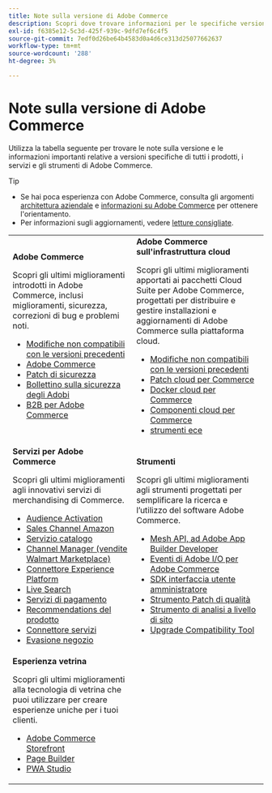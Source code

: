 ```yaml
---
title: Note sulla versione di Adobe Commerce
description: Scopri dove trovare informazioni per le specifiche versioni di Adobe Commerce.
exl-id: f6385e12-5c3d-425f-939c-9dfd7ef6c4f5
source-git-commit: 7edf0d26be64b4583d0a4d6ce313d25077662637
workflow-type: tm+mt
source-wordcount: '288'
ht-degree: 3%

---
```



# Note sulla versione di Adobe Commerce

Utilizza la tabella seguente per trovare le note sulla versione e le informazioni importanti relative a versioni specifiche di tutti i prodotti, i servizi e gli strumenti di Adobe Commerce.

>[!TIP]
>
>- Se hai poca esperienza con Adobe Commerce, consulta gli argomenti [architettura aziendale](../../implementation-playbook/architecture/enterprise-blueprint.md) e [informazioni su Adobe Commerce](https://experienceleague.adobe.com/en/docs/commerce-admin/start/about) per ottenere l&#39;orientamento.
>- Per informazioni sugli aggiornamenti, vedere [letture consigliate](../../upgrade/resources/recommended-reading.md).

<table>
  <tbody>
    <tr>
      <td><strong>Adobe Commerce</strong>
        <p>Scopri gli ultimi miglioramenti introdotti in Adobe Commerce, inclusi miglioramenti, sicurezza, correzioni di bug e problemi noti.</p>
          <ul>
            <li><a href="https://developer.adobe.com/commerce/php/development/backward-incompatible-changes/">Modifiche non compatibili con le versioni precedenti</a></li>
            <li><a href="commerce/overview.md">Adobe Commerce</a></li>
            <li><a href="security/overview.md">Patch di sicurezza</a></li>
            <li><a href="https://helpx.adobe.com/security/products/magento.html">Bollettino sulla sicurezza degli Adobi</a></li>
            <li><a href="https://experienceleague.adobe.com/docs/commerce-admin/b2b/release-notes.html">B2B per Adobe Commerce</a></li>
          </ul>
        </td>
      <td><strong>Adobe Commerce sull'infrastruttura cloud</strong>
        <p>Scopri gli ultimi miglioramenti apportati ai pacchetti Cloud Suite per Adobe Commerce, progettati per distribuire e gestire installazioni e aggiornamenti di Adobe Commerce sulla piattaforma cloud.</p>
          <ul>
            <li><a href="https://devdocs.magento.com/cloud/release-notes/backward-incompatible-changes.html">Modifiche non compatibili con le versioni precedenti</a></li>
            <li><a href="https://devdocs.magento.com/cloud/release-notes/mcp-release-notes.html">Patch cloud per Commerce</a></li>
            <li><a href="https://devdocs.magento.com/cloud/release-notes/mcd-release-notes.html">Docker cloud per Commerce</a></li>
            <li><a href="https://devdocs.magento.com/cloud/release-notes/mcc-release-notes.html">Componenti cloud per Commerce</a></li>
            <li><a href="https://devdocs.magento.com/cloud/release-notes/ece-release-notes.html">strumenti ece</a></li>
          </ul>
      </td>
    </tr>
    <tr>
      <td><strong>Servizi per Adobe Commerce</strong>
        <p>Scopri gli ultimi miglioramenti agli innovativi servizi di merchandising di Commerce.</p>
          <ul>
            <li><a href="https://experienceleague.adobe.com/docs/commerce-admin/customers/audience-activation.html">Audience Activation</a></li>
            <li><a href="https://experienceleague.adobe.com/docs/commerce-channels/amazon/release-notes.html">Sales Channel Amazon</a></li>
            <li><a href="https://experienceleague.adobe.com/docs/commerce-merchant-services/catalog-service/release-notes.html">Servizio catalogo</a></li>
            <li><a href="https://experienceleague.adobe.com/docs/commerce-channels/channel-manager/release-notes.html">Channel Manager (vendite Walmart Marketplace)</a></li>
            <li><a href="https://experienceleague.adobe.com/docs/commerce-merchant-services/experience-platform-connector/release-notes.html">Connettore Experience Platform</a></li>
            <li><a href="https://experienceleague.adobe.com/docs/commerce-merchant-services/live-search/release-notes.html">Live Search</a></li>
            <li><a href="https://experienceleague.adobe.com/docs/commerce-merchant-services/payment-services/release-notes.html">Servizi di pagamento</a></li>
            <li><a href="https://experienceleague.adobe.com/docs/commerce-merchant-services/product-recommendations/release-notes.html">Recommendations del prodotto</a></li>
            <li><a href="https://experienceleague.adobe.com/docs/commerce-merchant-services/user-guides/integration-services/saas.html">Connettore servizi</a></li>
            <li><a href="https://experienceleague.adobe.com/docs/commerce-merchant-services/store-fulfillment/release-notes.html?lang=en">Evasione negozio</a></li>
          </ul>
        </td>
      <td><strong>Strumenti</strong>
        <p>Scopri gli ultimi miglioramenti agli strumenti progettati per semplificare la ricerca e l’utilizzo del software Adobe Commerce.</p>
          <ul>
            <li><a href="https://developer.adobe.com/graphql-mesh-gateway/">Mesh API, ad Adobe App Builder Developer</a></li>
            <li><a href="https://developer.adobe.com/commerce/events/get-started/release-notes/">Eventi di Adobe I/O per Adobe Commerce</a></li>
            <li><a href="https://developer.adobe.com/commerce/extensibility/admin-ui-sdk/release-notes/">SDK interfaccia utente amministratore</a></li>
            <li><a href="../../tools/quality-patches-tool/release-notes.md">Strumento Patch di qualità</a></li>
            <li><a href="../../tools/site-wide-analysis-tool/intro.md">Strumento di analisi a livello di sito</a></li>
            <li><a href="../../upgrade/upgrade-compatibility-tool/overview.md">Upgrade Compatibility Tool</a></li>
          </ul>
      </td>
    </tr>
    <tr>
       <td><strong>Esperienza vetrina</strong>
        <p>Scopri gli ultimi miglioramenti alla tecnologia di vetrina che puoi utilizzare per creare esperienze uniche per i tuoi clienti.</p>
          <ul>
            <li><a href="https://experienceleague.adobe.com/developer/commerce/storefront/">Adobe Commerce Storefront</a></li>
            <li><a href="https://experienceleague.adobe.com/docs/commerce-admin/page-builder/release-notes.html">Page Builder</a></li>
            <li><a href="https://github.com/magento/pwa-studio/releases/latest">PWA Studio</a></li>
          </ul>
      </td>
      <td></td>
    </tr>
  </tbody>
</table>

